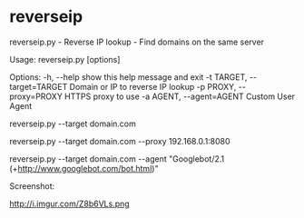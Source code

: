 reverseip
=========

reverseip.py - Reverse IP lookup - Find domains on the same server

Usage: reverseip.py [options]

Options:
  -h, --help            show this help message and exit
  -t TARGET, --target=TARGET
                        Domain or IP to reverse IP lookup
  -p PROXY, --proxy=PROXY
                        HTTPS proxy to use
  -a AGENT, --agent=AGENT
                        Custom User Agent

reverseip.py --target domain.com

reverseip.py --target domain.com --proxy 192.168.0.1:8080

reverseip.py --target domain.com --agent "Googlebot/2.1 (+http://www.googlebot.com/bot.html)"
                        


Screenshot:

http://i.imgur.com/Z8b6VLs.png
